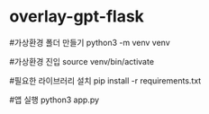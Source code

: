 # overlay-gpt-flask

#가상환경 폴더 만들기
python3 -m venv venv

#가상환경 진입
source venv/bin/activate

#필요한 라이브러리 설치
pip install -r requirements.txt

#앱 실행
python3 app.py
